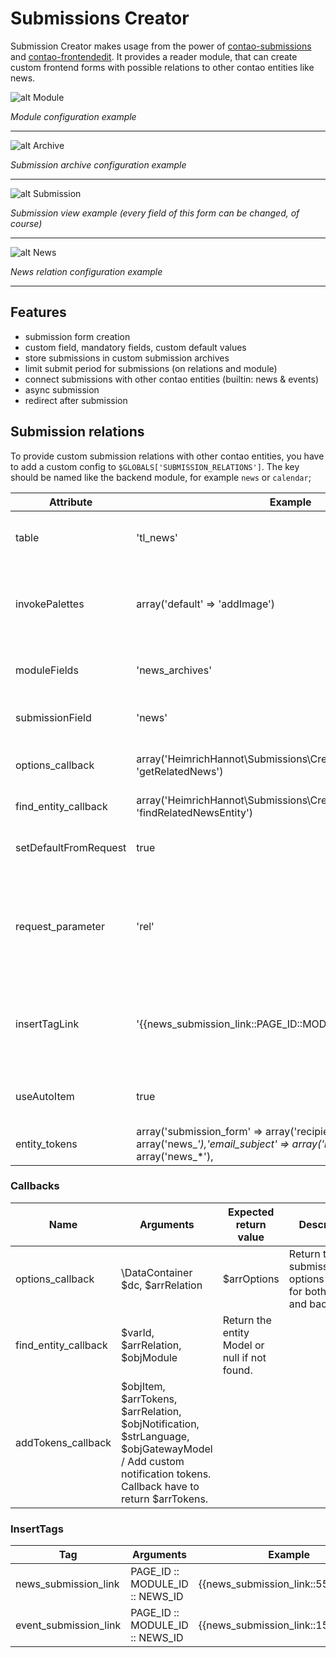 # Submissions Creator

Submission Creator makes usage from the power of [contao-submissions](https://github.com/heimrichhannot/contao-subnmissions) and [contao-frontendedit](https://github.com/heimrichhannot/contao-frontendedit).
It provides a reader module, that can create custom frontend forms with possible relations to other contao entities like news.

![alt Module](docs/module.jpg)

*Module configuration example*

---

![alt Archive](docs/submission_archive.jpg)

*Submission archive configuration example*

---

![alt Submission](docs/submission.jpg)

*Submission view example (every field of this form can be changed, of course)*

---

![alt News](docs/news_relation.jpg)

*News relation configuration example*

---


## Features

* submission form creation
* custom field, mandatory fields, custom default values
* store submissions in custom submission archives
* limit submit period for submissions (on relations and module)  
* connect submissions with other contao entities (builtin: news & events)
* async submission
* redirect after submission

## Submission relations

To provide custom submission relations with other contao entities, you have to add a custom config to `$GLOBALS['SUBMISSION_RELATIONS']`. 
The key should be named like the backend module, for example `news` or `calendar`;

Attribute | Example | Description 
---- | -------- | -----------
table | 'tl_news' | The related entity table name (required for invoking tl_submision_relation_spread fields to this datacontainer)
invokePalettes | array('default' => 'addImage') | Array containing the entity palette as key and the prefix invokation field as value (required for invoking tl_submision_relation_spread fields to this datacontainer)
moduleFields | 'news_archives' | Add these fields to tl_module submission_creator palette as additional relation fields. 
submissionField | 'news' | The tl_submission field, where the id of the related entity should be stored in.
options_callback | array('HeimrichHannot\Submissions\Creator\SubmissionCreator', 'getRelatedNews') | Provide a valid options_callback that returns the options for the submissionField.
find_entity_callback | array('HeimrichHannot\Submissions\Creator\SubmissionCreator', 'findRelatedNewsEntity') | A valid callback that returns the entity object model.
setDefaultFromRequest | true | Set the submissionField from $_GET request parameter. Set to false if you don`t want this behavior.
request_parameter | 'rel' | Provide a custom request parameter that will be taken for setting the default relation entity from request or leave empty, than the submissionField value will taken as Request parameter ($_GET).
insertTagLink | '{{news_submission_link::PAGE_ID::MODULE_ID::ENTITY_ID}}' | The inserttag that will be available to link to the submission from outside. PAGE_ID, MODULE_ID, ENTITY_ID must be definied as String like provided in the Example.
useAutoItem | true | Set the request parameter as auto_item and generate a readable alias and append to the submission page url.
entity_tokens | array('submission_form' => array('recipients' => array('news_*'),'email_subject' => array('news_*'),'email_text' => array('news_*'), | Add your custom submission notification entity tokens. 

### Callbacks

Name | Arguments | Expected return value | Description
---- | --------- | --------------------- | -----------
options_callback | \DataContainer $dc, $arrRelation | $arrOptions | Return the submissionField options as array for both front and back end.
find_entity_callback | $varId, $arrRelation, $objModule  | Return the entity Model or null if not found.
addTokens_callback |  $objItem, $arrTokens, $arrRelation, $objNotification, $strLanguage, $objGatewayModel / Add custom notification tokens. Callback have to return $arrTokens.

### InsertTags

Tag | Arguments | Example
--- | --------- | ------- 
news_submission_link | PAGE_ID :: MODULE_ID :: NEWS_ID | {{news_submission_link::55::77::308}}
event_submission_link | PAGE_ID :: MODULE_ID :: NEWS_ID | {{news_submission_link::15::55::306}}
